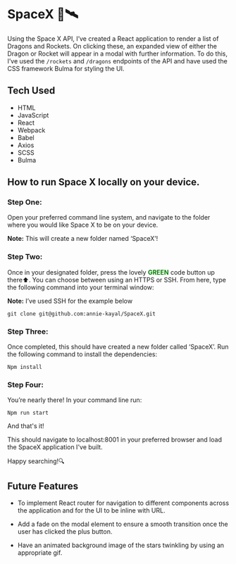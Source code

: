 # SpaceX 🚀🛰
Using the Space X API, I’ve created a React application to render a list of Dragons and Rockets. On clicking these, an expanded view of either the Dragon or Rocket will appear in a modal with further information. To do this, I’ve used the `/rockets` and `/dragons` endpoints of the API and have used the CSS framework Bulma for styling the UI.

## Tech Used

- HTML
- JavaScript
- React
- Webpack 
- Babel 
- Axios
- SCSS
- Bulma 

## How to run Space X locally on your device. 

  ### Step One: 

  Open your preferred command line system, and navigate to the folder where you would like Space X to be on your device. 
  
  **Note:** This will create a new folder named ‘SpaceX’!  

  ### Step Two: 

  Once in your designated folder, press the lovely <span style='color:green'>**GREEN**</span> code button up there⬆️. You can choose between using an HTTPS or SSH. From here, type the following command into your terminal window: 

  **Note:** I’ve used SSH for the example below

    git clone git@github.com:annie-kayal/SpaceX.git

  ### Step Three: 

  Once completed, this should have created a new folder called ‘SpaceX’. Run the following command to install the dependencies: 

    Npm install 

  ### Step Four: 

  You’re nearly there! In your command line run: 

    Npm run start 

And that's it! 

This should navigate to localhost:8001 in your preferred browser and load the SpaceX application I've built. 

Happy searching!🔍

## Future Features

- To implement React router for navigation to different components across the application and for the UI to be inline with URL.  

- Add a fade on the modal element to ensure a smooth transition once the user has clicked the plus button. 

- Have an animated background image of the stars twinkling by using an appropriate gif.  


